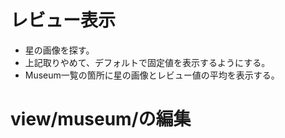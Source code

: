 # レビュー表示
- 星の画像を探す。
- 上記取りやめて、デフォルトで固定値を表示するようにする。
- Museum一覧の箇所に星の画像とレビュー値の平均を表示する。

# view/museum/の編集
